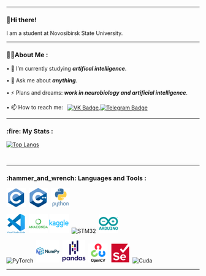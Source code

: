 <!DOCTYPE html>
<html>
  
----------------------------------------------------------------------------------------------------------------------------------------------------------

<div>
<h3><b>👋Hi there! </b></h3>
<p> I am a student at Novosibirsk State University. </p>
</div>

----------------------------------------------------------------------------------------------------------------------------------------------------------

<body>
<!-- <img src="https://media.giphy.com/media/fygfeYhDOPrhTOHZ7v/giphy.gif" align="right" width="350" height="500" /> --> 
  <h3><b>👩‍💻About Me :</b></h3>
  <p>  &#149 🌱 I’m currently studying <b><em>artifical intelligence</em></b>. </p>
  <p>  &#149 💬 Ask me about <b><em>anything</em></b>. </p>
  <p>  &#149 ⚡ Plans and dreams: <b><em>work in neurobiology and artificial intelligence</em></b>. </p>
</body>

<div id="badges">
  <p> &#149 📫 How to reach me: &nbsp;   
    <a href="https://vk.com/vasiliykrukovskiy">
      <img src="https://img.shields.io/badge/VK-black?style=for-the-badge&logo=vk&logoColor=white" alt="VK Badge" align="center"/>
    </a>
    <a href="https://t.me/SearGamemode">
      <img src="https://img.shields.io/badge/telegram-blue?style=for-the-badge&logo=telegram&logoColor=white" alt="Telegram Badge" align="center"/>
    </a>
  </p>
</div>  

-------------------------------------------------------------------------------
<h3><b> :fire: My Stats :</b></h3>

[![Top Langs](https://github-readme-stats.vercel.app/api?username=megasear&theme=algolia&show_icons=true)](https://github.com/megasear)

</br>

----------------------------------------------------------------------------------------------------------------------------------------------------------

<h3><b> :hammer_and_wrench: Languages and Tools :</b></h3>
<div>
  <img src="https://github.com/devicons/devicon/blob/master/icons/c/c-original.svg" title="C"  alt="C" width="50" height="50"/>&nbsp;
  <img src="https://github.com/devicons/devicon/blob/master/icons/cplusplus/cplusplus-original.svg" title="C++"  alt="C++" width="50" height="50"/>&nbsp;
  <img src="https://github.com/devicons/devicon/blob/master/icons/python/python-original-wordmark.svg" title="Python" alt="Python" width="50" height="50"/>&nbsp;
  
  <img src="https://github.com/devicons/devicon/blob/master/icons/vscode/vscode-original-wordmark.svg" title="VC"  alt="VC" width="50" height="50"/>&nbsp;
  <img src="https://github.com/devicons/devicon/blob/master/icons/anaconda/anaconda-original-wordmark.svg" title="Git" alt="Git" width="50" height="50"/>
  <img src="https://github.com/devicons/devicon/blob/master/icons/kaggle/kaggle-original-wordmark.svg" title="Kaggle" alt="Kaggle" width="50" height="50"/>&nbsp;
  <img src="https://user-images.githubusercontent.com/491117/37347919-3758bf36-26d3-11e8-84b0-eb2c351f935b.png" title="STM32"  alt="STM32" width="60" height="60"/>&nbsp;
  <img src="https://github.com/devicons/devicon/blob/master/icons/arduino/arduino-original-wordmark.svg" title="Arduino" alt="Arduino" width="50" height="50"/>&nbsp;
  
  <img src="https://raw.githubusercontent.com/valohai/ml-logos/d8dfb916e50a93a41f3b1ed2ca7bd3dbc77030a2/pytorch.svg" title="PyTorch"  alt="PyTorch" width="60" height="60"/>&nbsp;
  <img src="https://github.com/devicons/devicon/blob/master/icons/numpy/numpy-original-wordmark.svg" title="NumPy"  alt="NumPy" width="60" height="60"/>&nbsp;
  <img src="https://github.com/devicons/devicon/blob/master/icons/pandas/pandas-original-wordmark.svg" title="Pandas"  alt="Pandas" width="60" height="60"/>&nbsp;
  <img src="https://github.com/devicons/devicon/blob/master/icons/opencv/opencv-original-wordmark.svg" title="CV"  alt="CV" width="50" height="50"/>&nbsp;
  <img src="https://github.com/devicons/devicon/blob/master/icons/selenium/selenium-original.svg" title="Selenium"  alt="Selenium" width="50" height="50"/>&nbsp;
  <img src="https://user-images.githubusercontent.com/19886419/32435832-6b851fe8-c2e2-11e7-8930-814b5045c3f6.jpg" title="Cuda"  alt="Cuda" width="50" height="50"/>&nbsp;
</div>
  
----------------------------------------------------------------------------------------------------------------------------------------------------------

</html>
